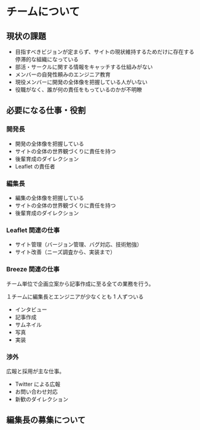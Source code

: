 # チームについて

## 現状の課題

- 目指すべきビジョンが定まらず、サイトの現状維持するためだけに存在する停滞的な組織になっている
- 部活・サークルに関する情報をキャッチする仕組みがない
- メンバーの自発性頼みのエンジニア教育
- 現役メンバーに開発の全体像を把握している人がいない
- 役職がなく、誰が何の責任をもっているのかが不明瞭

## 必要になる仕事・役割

### 開発長

- 開発の全体像を把握している
- サイトの全体の世界観づくりに責任を持つ
- 後輩育成のダイレクション
- Leaflet の責任者

### 編集長

- 編集の全体像を把握している
- サイトの全体の世界観づくりに責任を持つ
- 後輩育成のダイレクション

### Leaflet 関連の仕事

- サイト管理（バージョン管理、バグ対応、技術勉強）
- サイト改善（ニーズ調査から、実装まで）

### Breeze 関連の仕事

チーム単位で企画立案から記事作成に至る全ての業務を行う。

１チームに編集長とエンジニアが少なくとも 1 人ずついる

- インタビュー
- 記事作成
- サムネイル
- 写真
- 実装

### 渉外

広報と採用が主な仕事。

- Twitter による広報
- お問い合わせ対応
- 新歓のダイレクション

## 編集長の募集について
